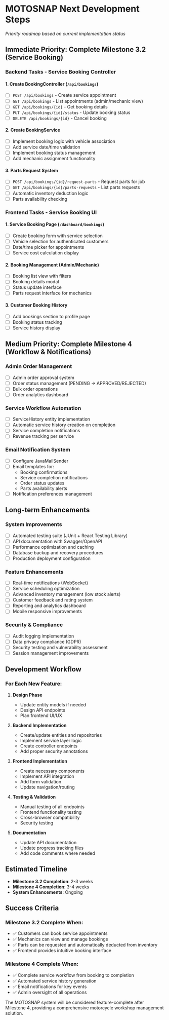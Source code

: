# MOTOSNAP Next Development Steps
*Priority roadmap based on current implementation status*

## Immediate Priority: Complete Milestone 3.2 (Service Booking)

### Backend Tasks - Service Booking Controller

#### 1. Create BookingController (`/api/bookings`)
- [ ] `POST /api/bookings` - Create service appointment
- [ ] `GET /api/bookings` - List appointments (admin/mechanic view)
- [ ] `GET /api/bookings/{id}` - Get booking details
- [ ] `PUT /api/bookings/{id}/status` - Update booking status
- [ ] `DELETE /api/bookings/{id}` - Cancel booking

#### 2. Create BookingService
- [ ] Implement booking logic with vehicle association
- [ ] Add service date/time validation
- [ ] Implement booking status management
- [ ] Add mechanic assignment functionality

#### 3. Parts Request System
- [ ] `POST /api/bookings/{id}/request-parts` - Request parts for job
- [ ] `GET /api/bookings/{id}/parts-requests` - List parts requests
- [ ] Automatic inventory deduction logic
- [ ] Parts availability checking

### Frontend Tasks - Service Booking UI

#### 1. Service Booking Page (`/dashboard/bookings`)
- [ ] Create booking form with service selection
- [ ] Vehicle selection for authenticated customers
- [ ] Date/time picker for appointments
- [ ] Service cost calculation display

#### 2. Booking Management (Admin/Mechanic)
- [ ] Booking list view with filters
- [ ] Booking details modal
- [ ] Status update interface
- [ ] Parts request interface for mechanics

#### 3. Customer Booking History
- [ ] Add bookings section to profile page
- [ ] Booking status tracking
- [ ] Service history display

## Medium Priority: Complete Milestone 4 (Workflow & Notifications)

### Admin Order Management
- [ ] Admin order approval system
- [ ] Order status management (PENDING → APPROVED/REJECTED)
- [ ] Bulk order operations
- [ ] Order analytics dashboard

### Service Workflow Automation
- [ ] ServiceHistory entity implementation
- [ ] Automatic service history creation on completion
- [ ] Service completion notifications
- [ ] Revenue tracking per service

### Email Notification System
- [ ] Configure JavaMailSender
- [ ] Email templates for:
  - Booking confirmations
  - Service completion notifications  
  - Order status updates
  - Parts availability alerts
- [ ] Notification preferences management

## Long-term Enhancements

### System Improvements
- [ ] Automated testing suite (JUnit + React Testing Library)
- [ ] API documentation with Swagger/OpenAPI
- [ ] Performance optimization and caching
- [ ] Database backup and recovery procedures
- [ ] Production deployment configuration

### Feature Enhancements
- [ ] Real-time notifications (WebSocket)
- [ ] Service scheduling optimization
- [ ] Advanced inventory management (low stock alerts)
- [ ] Customer feedback and rating system
- [ ] Reporting and analytics dashboard
- [ ] Mobile responsive improvements

### Security & Compliance
- [ ] Audit logging implementation
- [ ] Data privacy compliance (GDPR)
- [ ] Security testing and vulnerability assessment
- [ ] Session management improvements

## Development Workflow

### For Each New Feature:
1. **Design Phase**
   - Update entity models if needed
   - Design API endpoints
   - Plan frontend UI/UX

2. **Backend Implementation**
   - Create/update entities and repositories
   - Implement service layer logic
   - Create controller endpoints
   - Add proper security annotations

3. **Frontend Implementation**
   - Create necessary components
   - Implement API integration
   - Add form validation
   - Update navigation/routing

4. **Testing & Validation**
   - Manual testing of all endpoints
   - Frontend functionality testing
   - Cross-browser compatibility
   - Security testing

5. **Documentation**
   - Update API documentation
   - Update progress tracking files
   - Add code comments where needed

## Estimated Timeline

- **Milestone 3.2 Completion**: 2-3 weeks
- **Milestone 4 Completion**: 3-4 weeks
- **System Enhancements**: Ongoing

## Success Criteria

### Milestone 3.2 Complete When:
- ✅ Customers can book service appointments
- ✅ Mechanics can view and manage bookings
- ✅ Parts can be requested and automatically deducted from inventory
- ✅ Frontend provides intuitive booking interface

### Milestone 4 Complete When:
- ✅ Complete service workflow from booking to completion
- ✅ Automated service history generation
- ✅ Email notifications for key events
- ✅ Admin oversight of all operations

The MOTOSNAP system will be considered feature-complete after Milestone 4, providing a comprehensive motorcycle workshop management solution.